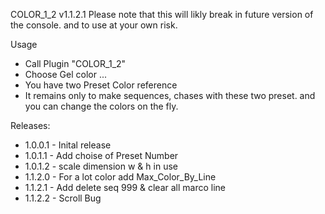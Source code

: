 COLOR_1_2 v1.1.2.1
Please note that this will likly break in future version of the console. and to use at your own risk.

Usage
* Call Plugin "COLOR_1_2" 
* Choose Gel color ...
* You have two Preset Color reference 
* It remains only to make sequences, chases with these two preset. and you can change the colors on the fly.

Releases:
* 1.0.0.1 - Inital release
* 1.0.1.1 - Add choise of Preset Number
* 1.0.1.2 - scale dimension w & h in use 
* 1.1.2.0 - For a lot color add Max_Color_By_Line
* 1.1.2.1 - Add delete seq 999 & clear all marco line
* 1.1.2.2 - Scroll Bug